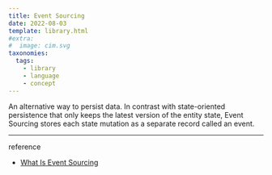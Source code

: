 ```yaml
---
title: Event Sourcing
date: 2022-08-03
template: library.html
#extra:
#  image: cim.svg
taxonomies:
  tags:
    - library
    - language
    - concept
---
```


An alternative way to persist data. In contrast with state-oriented persistence that only keeps the latest version of the entity state, Event Sourcing stores each state mutation as a separate record called an event.

---
reference

* [What Is Event Sourcing](https://www.eventstore.com/blog/what-is-event-sourcing)